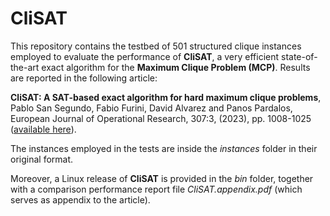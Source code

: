 # CliSAT
This repository contains the testbed of 501 structured clique instances employed to evaluate the performance of **CliSAT**, a very efficient state-of-the-art exact algorithm for the **Maximum Clique Problem (MCP)**. Results are reported in the following article:

**CliSAT: A SAT-based exact algorithm for hard maximum clique problems**, Pablo San Segundo, Fabio Furini, David Alvarez and Panos Pardalos, European Journal of Operational Research, 307:3, (2023), pp. 1008-1025 ([available here](https://www.sciencedirect.com/science/article/pii/S0377221722008165)). 

The instances employed in the tests are inside the *instances* folder in their original format.

Moreover, a Linux release of **CliSAT** is provided in the *bin* folder, together with  a comparison performance report file *CliSAT.appendix.pdf* (which serves as appendix to the article). 




